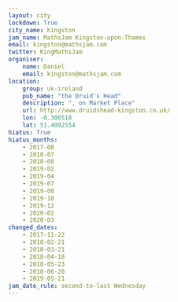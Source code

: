 ```yaml
---
layout: city                                           
lockdown: True
city_name: Kingston
jam_name: MathsJam Kingston-upon-Thames
email: kingston@mathsjam.com
twitter: KingMathsJam
organiser:
    name: Daniel
    email: kingston@mathsjam.com
location:
    group: uk-ireland
    pub_name: "the Druid's Head"
    description: ", on Market Place"
    url: http://www.druidshead-kingston.co.uk/
    lon: -0.306518
    lat: 51.4092554
hiatus: True
hiatus_months:
    - 2017-08
    - 2018-07
    - 2018-08
    - 2019-02
    - 2019-04
    - 2019-07
    - 2019-08
    - 2019-10
    - 2019-12
    - 2020-02
    - 2020-03
changed_dates:
    - 2017-11-22
    - 2018-02-21
    - 2018-03-21
    - 2018-04-18
    - 2018-05-23
    - 2018-06-20
    - 2019-05-21
jam_date_rule: second-to-last Wednesday
---
```

